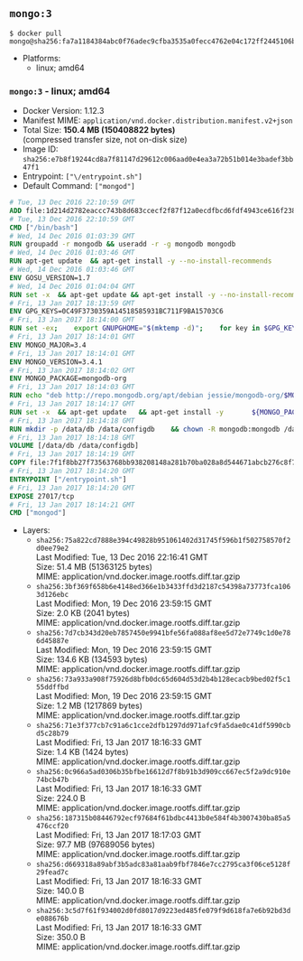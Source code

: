 ## `mongo:3`

```console
$ docker pull mongo@sha256:fa7a1184384abc0f76adec9cfba3535a0fecc4762e04c172ff2445106bcc7c0f
```

-	Platforms:
	-	linux; amd64

### `mongo:3` - linux; amd64

-	Docker Version: 1.12.3
-	Manifest MIME: `application/vnd.docker.distribution.manifest.v2+json`
-	Total Size: **150.4 MB (150408822 bytes)**  
	(compressed transfer size, not on-disk size)
-	Image ID: `sha256:e7b8f19244cd8a7f81147d29612c006aad0e4ea3a72b51b014e3badef3bb47f1`
-	Entrypoint: `["\/entrypoint.sh"]`
-	Default Command: `["mongod"]`

```dockerfile
# Tue, 13 Dec 2016 22:10:59 GMT
ADD file:1d214d2782eaccc743b8d683ccecf2f87f12a0ecdfbcd6fdf4943ce616f23870 in / 
# Tue, 13 Dec 2016 22:10:59 GMT
CMD ["/bin/bash"]
# Wed, 14 Dec 2016 01:03:39 GMT
RUN groupadd -r mongodb && useradd -r -g mongodb mongodb
# Wed, 14 Dec 2016 01:03:46 GMT
RUN apt-get update 	&& apt-get install -y --no-install-recommends 		numactl 	&& rm -rf /var/lib/apt/lists/*
# Wed, 14 Dec 2016 01:03:46 GMT
ENV GOSU_VERSION=1.7
# Wed, 14 Dec 2016 01:04:04 GMT
RUN set -x 	&& apt-get update && apt-get install -y --no-install-recommends ca-certificates wget && rm -rf /var/lib/apt/lists/* 	&& wget -O /usr/local/bin/gosu "https://github.com/tianon/gosu/releases/download/$GOSU_VERSION/gosu-$(dpkg --print-architecture)" 	&& wget -O /usr/local/bin/gosu.asc "https://github.com/tianon/gosu/releases/download/$GOSU_VERSION/gosu-$(dpkg --print-architecture).asc" 	&& export GNUPGHOME="$(mktemp -d)" 	&& gpg --keyserver ha.pool.sks-keyservers.net --recv-keys B42F6819007F00F88E364FD4036A9C25BF357DD4 	&& gpg --batch --verify /usr/local/bin/gosu.asc /usr/local/bin/gosu 	&& rm -r "$GNUPGHOME" /usr/local/bin/gosu.asc 	&& chmod +x /usr/local/bin/gosu 	&& gosu nobody true 	&& apt-get purge -y --auto-remove ca-certificates wget
# Fri, 13 Jan 2017 18:13:59 GMT
ENV GPG_KEYS=0C49F3730359A14518585931BC711F9BA15703C6
# Fri, 13 Jan 2017 18:14:00 GMT
RUN set -ex; 	export GNUPGHOME="$(mktemp -d)"; 	for key in $GPG_KEYS; do 		gpg --keyserver ha.pool.sks-keyservers.net --recv-keys "$key"; 	done; 	gpg --export $GPG_KEYS > /etc/apt/trusted.gpg.d/mongodb.gpg; 	rm -r "$GNUPGHOME"; 	apt-key list
# Fri, 13 Jan 2017 18:14:01 GMT
ENV MONGO_MAJOR=3.4
# Fri, 13 Jan 2017 18:14:01 GMT
ENV MONGO_VERSION=3.4.1
# Fri, 13 Jan 2017 18:14:02 GMT
ENV MONGO_PACKAGE=mongodb-org
# Fri, 13 Jan 2017 18:14:03 GMT
RUN echo "deb http://repo.mongodb.org/apt/debian jessie/mongodb-org/$MONGO_MAJOR main" > /etc/apt/sources.list.d/mongodb-org.list
# Fri, 13 Jan 2017 18:14:17 GMT
RUN set -x 	&& apt-get update 	&& apt-get install -y 		${MONGO_PACKAGE}=$MONGO_VERSION 		${MONGO_PACKAGE}-server=$MONGO_VERSION 		${MONGO_PACKAGE}-shell=$MONGO_VERSION 		${MONGO_PACKAGE}-mongos=$MONGO_VERSION 		${MONGO_PACKAGE}-tools=$MONGO_VERSION 	&& rm -rf /var/lib/apt/lists/* 	&& rm -rf /var/lib/mongodb 	&& mv /etc/mongod.conf /etc/mongod.conf.orig
# Fri, 13 Jan 2017 18:14:18 GMT
RUN mkdir -p /data/db /data/configdb 	&& chown -R mongodb:mongodb /data/db /data/configdb
# Fri, 13 Jan 2017 18:14:18 GMT
VOLUME [/data/db /data/configdb]
# Fri, 13 Jan 2017 18:14:19 GMT
COPY file:7f1f8bb27f73563768bb938208148a281b70ba028a8d544671abcb276c8f741c in /entrypoint.sh 
# Fri, 13 Jan 2017 18:14:20 GMT
ENTRYPOINT ["/entrypoint.sh"]
# Fri, 13 Jan 2017 18:14:20 GMT
EXPOSE 27017/tcp
# Fri, 13 Jan 2017 18:14:21 GMT
CMD ["mongod"]
```

-	Layers:
	-	`sha256:75a822cd7888e394c49828b951061402d31745f596b1f502758570f2d0ee79e2`  
		Last Modified: Tue, 13 Dec 2016 22:16:41 GMT  
		Size: 51.4 MB (51363125 bytes)  
		MIME: application/vnd.docker.image.rootfs.diff.tar.gzip
	-	`sha256:3bf369f658b6e4148ed366e1b3433ffd3d2187c54398a73773fca1063d126ebc`  
		Last Modified: Mon, 19 Dec 2016 23:59:15 GMT  
		Size: 2.0 KB (2041 bytes)  
		MIME: application/vnd.docker.image.rootfs.diff.tar.gzip
	-	`sha256:7d7cb343d20eb7857450e9941bfe56fa088af8ee5d72e7749c1d0e786d45887e`  
		Last Modified: Mon, 19 Dec 2016 23:59:15 GMT  
		Size: 134.6 KB (134593 bytes)  
		MIME: application/vnd.docker.image.rootfs.diff.tar.gzip
	-	`sha256:73a933a908f75926d8bfb0dc65d604d53d2b4b128ecacb9bed02f5c155ddffbd`  
		Last Modified: Mon, 19 Dec 2016 23:59:15 GMT  
		Size: 1.2 MB (1217869 bytes)  
		MIME: application/vnd.docker.image.rootfs.diff.tar.gzip
	-	`sha256:71e3f377cb7c91a6c1cce2dfb1297dd971afc9fa5dae0c41df5990cbd5c28b79`  
		Last Modified: Fri, 13 Jan 2017 18:16:33 GMT  
		Size: 1.4 KB (1424 bytes)  
		MIME: application/vnd.docker.image.rootfs.diff.tar.gzip
	-	`sha256:0c966a5ad0306b35bfbe16612d7f8b91b3d909cc667ec5f2a9dc910e74bcb47b`  
		Last Modified: Fri, 13 Jan 2017 18:16:33 GMT  
		Size: 224.0 B  
		MIME: application/vnd.docker.image.rootfs.diff.tar.gzip
	-	`sha256:187315b08446792ecf97684f61bdbc4413b0e584f4b3007430ba85a5476ccf20`  
		Last Modified: Fri, 13 Jan 2017 18:17:03 GMT  
		Size: 97.7 MB (97689056 bytes)  
		MIME: application/vnd.docker.image.rootfs.diff.tar.gzip
	-	`sha256:d669318a89abf3b5adc83a81aab9fbf7846e7cc2795ca3f06ce5128f29fead7c`  
		Last Modified: Fri, 13 Jan 2017 18:16:33 GMT  
		Size: 140.0 B  
		MIME: application/vnd.docker.image.rootfs.diff.tar.gzip
	-	`sha256:3c5d7f61f934002d0fd8017d9223ed485fe079f9d618fa7e6b92bd3de088676b`  
		Last Modified: Fri, 13 Jan 2017 18:16:33 GMT  
		Size: 350.0 B  
		MIME: application/vnd.docker.image.rootfs.diff.tar.gzip
